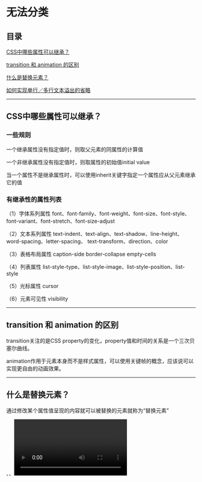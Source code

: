 # 无法分类

## 目录

[CSS中哪些属性可以继承？](#jump1)

[transition 和 animation 的区别](#jump2)

[什么是替换元素？](#jump3)

[如何实现单行／多行文本溢出的省略](#jump4)

[](#jump)

[](#jump)

[](#jump)

[](#jump)

---

<span id="jump1"></span>

## CSS中哪些属性可以继承？

### 一些规则

一个继承属性没有指定值时，则取父元素的同属性的计算值

一个非继承属性没有指定值时，则取属性的初始值initial value

当一个属性不是继承属性时，可以使用inherit关键字指定一个属性应从父元素继承它的值

### 有继承性的属性列表

（1）字体系列属性
font、font-family、font-weight、font-size、font-style、font-variant、font-stretch、font-size-adjust

（2）文本系列属性
text-indent、text-align、text-shadow、line-height、word-spacing、letter-spacing、
text-transform、direction、color

（3）表格布局属性
caption-side border-collapse empty-cells

（4）列表属性
list-style-type、list-style-image、list-style-position、list-style

（5）光标属性
cursor

（6）元素可见性
visibility

---

<span id="jump2"></span>

## transition 和 animation 的区别

transition关注的是CSS property的变化，property值和时间的关系是一个三次贝塞尔曲线。

animation作用于元素本身而不是样式属性，可以使用关键帧的概念，应该说可以实现更自由的动画效果。

---

<span id="jump3"></span>

## 什么是替换元素？

通过修改某个属性值呈现的内容就可以被替换的元素就称为“替换元素”

<img>、<object>、<video>、<iframe>或者表单元素<textarea>和<input>和<select>都是典型的替换元素

### 特性：

- 内容的外观不受页面上的CSS的影响

- 有自己的尺寸

- 在很多CSS属性上有自己的一套表现规则

### 计算规则

替换元素的尺寸从内而外分为3类：固有尺寸、HTML尺寸和CSS尺寸。

- 固有尺寸指的是替换内容原本的尺寸

- HTML尺寸只能通过HTML原生属性改变

- CSS尺寸特指可以通过CSS设置的尺寸，对应盒尺寸中的content box。

这3层结构的计算规则具体如下：

- 如果没有CSS尺寸和HTML尺寸，则使用固有尺寸作为最终的宽高。

- 如果没有CSS尺寸，则使用HTML尺寸作为最终的宽高。

- 如果有CSS尺寸，则最终尺寸由CSS属性决定。

- 如果“固有尺寸”含有固有的宽高比例，同时仅设置了宽度或仅设置了高度，则元素依然按照固有的宽高比例显示。

- 如果上面的条件都不符合，则最终宽度表现为300像素，高度为150像素。

- 内联替换元素和块级替换元素使用上面同一套尺寸计算规则。

---

<span id="jump4"></span>

## 如何实现单行／多行文本溢出的省略

单行文本溢出：

```css
p {
  overflow: hidden;
  text-overflow: ellipsis;
  white-space: nowrap;
}
```

多行文本溢出：

```css
/* 设置显示区域宽度并隐藏溢出部分 */
p {
  position: relative;
  line-height: 1.5em;
  /*高度为需要显示的行数*行高，比如这里我们显示两行，则为3*/
  height: 3em;
  overflow: hidden;
}

/* 添加省略号 */
p:after {
  content: '...';
  position: absolute;
  bottom: 0;
  right: 0;
  background-color: #fff;
}
```